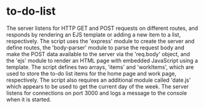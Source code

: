 # to-do-list
The server listens for HTTP GET and POST requests on different routes, and responds by rendering an EJS template or adding a new item to a list, respectively. The script uses the 'express' module to create the server and define routes, the 'body-parser' module to parse the request body and make the POST data available to the server via the 'req.body' object, and the 'ejs' module to render an HTML page with embedded JavaScript using a template. The script defines two arrays, 'items' and 'workItems', which are used to store the to-do list items for the home page and work page, respectively. The script also requires an additional module called 'date.js' which appears to be used to get the current day of the week. The server listens for connections on port 3000 and logs a message to the console when it is started.
